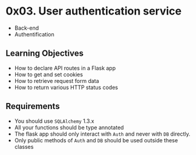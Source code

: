 # 0x03. User authentication service

* Back-end
* Authentification

## Learning Objectives
* How to declare API routes in a Flask app
* How to get and set cookies
* How to retrieve request form data
* How to return various HTTP status codes

## Requirements
* You should use `SQLAlchemy` 1.3.x
* All your functions should be type annotated
* The flask app should only interact with `Auth` and never with `DB` directly.
* Only public methods of `Auth` and `DB` should be used outside these classes

